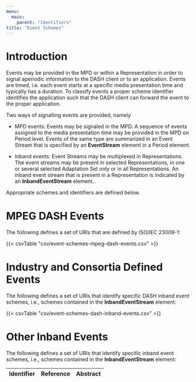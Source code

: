 ```yaml
---
menu:
  main:
    parent: "identifiers"
title: "Event Schemes"
---
```


# Introduction

Events may be provided in the MPD or within a Representation in order to signal aperiodic information to the DASH client or to an application. Events are timed, i.e. each event starts at a specific media presentation time and typically has a duration. To classify events a proper scheme identifier identifies the application such that the DASH client can forward the event to the proper application.

Two ways of signalling events are provided, namely

* MPD events: Events may be signaled in the MPD. A sequence of events assigned to the media presentation time may be provided in the MPD on Period level. Events of the same type are summarized in an Event Stream that is specified by an **EventStream** element in a Period element.

* Inband events: Event Streams may be multiplexed in Representations. The event streams may be present in selected Representations, in one or several selected Adaptation Set only or in all Representations. An inband event stream that is present in a Representation is indicated by an **InbandEventStream** element.

Appropriate schemes and identifiers are defined below.

# MPEG DASH Events

The following defines a set of URIs that are defined by ISO/IEC 23009-1:

{{< csvTable "csv/event-schemes-mpeg-dash-events.csv" >}}

# Industry and Consortia Defined Events

The following defines a set of URIs that identify specific DASH inband event schemes, i.e., schemes contained in the **InbandEventStream** element:

{{< csvTable "csv/event-schemes-dash-inband-events.csv" >}}

# Other Inband Events

The following defines a set of URIs that identify specific inband event schemes, i.e., schemes contained in the **InbandEventStream** element:

Identifier                        |Reference                           |Abstract
----------------------------------|------------------------------------|----------------

